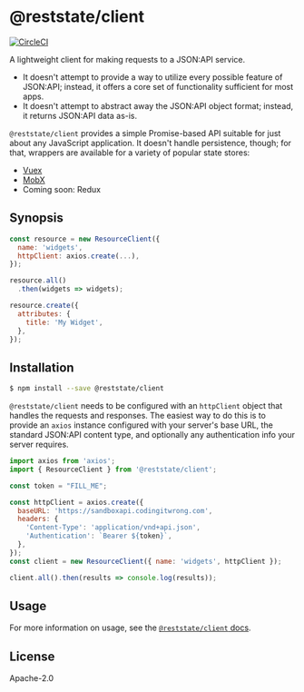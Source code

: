 # @reststate/client

[![CircleCI](https://circleci.com/gh/reststate/reststate-client.svg?style=svg)](https://circleci.com/gh/reststate/reststate-client)

A lightweight client for making requests to a JSON:API service.

- It doesn't attempt to provide a way to utilize every possible feature of JSON:API; instead, it offers a core set of functionality sufficient for most apps.
- It doesn't attempt to abstract away the JSON:API object format; instead, it returns JSON:API data as-is.

`@reststate/client` provides a simple Promise-based API suitable for just about any JavaScript application. It doesn't handle persistence, though; for that, wrappers are available for a variety of popular state stores:

- [Vuex](https://github.com/CodingItWrong/vuex-jsonapi)
- [MobX](https://github.com/CodingItWrong/mobx-jsonapi)
- Coming soon: Redux

## Synopsis

```javascript
const resource = new ResourceClient({
  name: 'widgets',
  httpClient: axios.create(...),
});

resource.all()
  .then(widgets => widgets);

resource.create({
  attributes: {
    title: 'My Widget',
  },
});
```

## Installation

```sh
$ npm install --save @reststate/client
```

`@reststate/client` needs to be configured with an `httpClient` object that handles the requests and responses. The easiest way to do this is to provide an `axios` instance configured with your server's base URL, the standard JSON:API content type, and optionally any authentication info your server requires.

```js
import axios from 'axios';
import { ResourceClient } from '@reststate/client';

const token = "FILL_ME";

const httpClient = axios.create({
  baseURL: 'https://sandboxapi.codingitwrong.com',
  headers: {
    'Content-Type': 'application/vnd+api.json',
    'Authentication': `Bearer ${token}`,
  },
});
const client = new ResourceClient({ name: 'widgets', httpClient });

client.all().then(results => console.log(results));
```

## Usage

For more information on usage, see the [`@reststate/client` docs](https://client.reststate.codingitwrong.com).

## License

Apache-2.0
